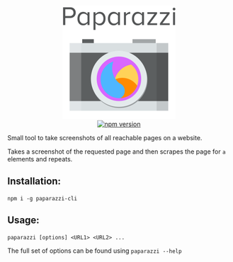 <p align="center">
    <img width=256 src="https://raw.githubusercontent.com/GodlikePenguin/Paparazzi/master/assets/logo.png">
    <br />
    <a href="https://badge.fury.io/js/paparazzi-cli"><img src="https://badge.fury.io/js/paparazzi-cli.svg" alt="npm version" height="18"></a>
</p>

Small tool to take screenshots of all reachable pages on a website.

Takes a screenshot of the requested page and then scrapes the page for `a` elements and repeats.

## Installation:
```
npm i -g paparazzi-cli
```

## Usage:
```
paparazzi [options] <URL1> <URL2> ...
```
The full set of options can be found using `paparazzi --help`
